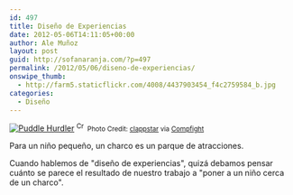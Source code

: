 ```yaml
---
id: 497
title: Diseño de Experiencias
date: 2012-05-06T14:11:05+00:00
author: Ale Muñoz
layout: post
guid: http://sofanaranja.com/?p=497
permalink: /2012/05/06/diseno-de-experiencias/
onswipe_thumb:
  - http://farm5.staticflickr.com/4008/4437903454_f4c2759584_b.jpg
categories:
  - Diseño
---
```

<a title="Puddle Hurdler" href="http://www.flickr.com/photos/70609370@N00/4437903454/" target="_blank"><img alt="Puddle Hurdler" title="Puddle Hurdler" src="http://farm5.staticflickr.com/4008/4437903454_f4c2759584_b.jpg" /></a>
<small><a title="Attribution License" href="http://creativecommons.org/licenses/by/2.0/" target="_blank"><img src="http://sofanaranja.com/wp-content/plugins/compfight/images/cc.png" alt="Creative Commons License" title="Creative Commons License" width="16" height="16" style="margin:0; padding:0;" border="0"></a> Photo Credit: <a title="clappstar" href="http://www.flickr.com/photos/70609370@N00/4437903454/" target="_blank">clappstar</a> via <a href="http://www.compfight.com/">Compfight</a></small>

Para un niño pequeño, un charco es un parque de atracciones. 

Cuando hablemos de "diseño de experiencias", quizá debamos pensar cuánto se parece el resultado de nuestro trabajo a "poner a un niño cerca de un charco".